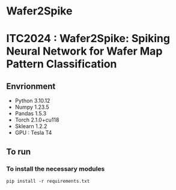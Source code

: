 # Wafer2Spike
# ITC2024 : Wafer2Spike: Spiking Neural Network for Wafer Map Pattern Classification

## Envrionment

* Python 3.10.12
* Numpy 1.23.5
* Pandas 1.5.3
* Torch 2.1.0+cu118
* Sklearn 1.2.2
* GPU : Tesla T4


## To run


### To install the necessary modules

```
pip install -r requirements.txt
```
